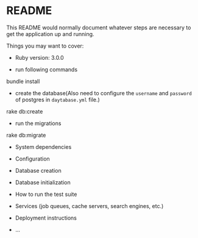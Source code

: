 # README

This README would normally document whatever steps are necessary to get the
application up and running.

Things you may want to cover:

* Ruby version: 3.0.0

* run following commands

 bundle install

* create the database(Also need to configure the `username` and `password` of postgres in `daytabase.yml` file.)

rake db:create

* run the migrations

rake db:migrate



* System dependencies

* Configuration

* Database creation

* Database initialization

* How to run the test suite

* Services (job queues, cache servers, search engines, etc.)

* Deployment instructions

* ...

